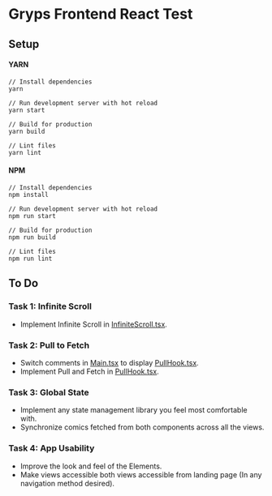 # Gryps Frontend React Test

## Setup

#### YARN

```
// Install dependencies
yarn

// Run development server with hot reload
yarn start

// Build for production
yarn build

// Lint files
yarn lint
```

#### NPM

```
// Install dependencies
npm install

// Run development server with hot reload
npm run start

// Build for production
npm run build

// Lint files
npm run lint
```

## To Do

### Task 1: Infinite Scroll

- Implement Infinite Scroll in [InfiniteScroll.tsx](src/components/InfiniteScroll/index.tsx).

### Task 2: Pull to Fetch

- Switch comments in [Main.tsx](src/views/Main.tsx) to display [PullHook.tsx](src/components/PullHook/index.tsx).
- Implement Pull and Fetch in [PullHook.tsx](src/components/PullHook/index.tsx).

### Task 3: Global State

- Implement any state management library you feel most comfortable with.
- Synchronize comics fetched from both components across all the views.

### Task 4: App Usability

- Improve the look and feel of the Elements.
- Make views accessible both views accessible from landing page (In any navigation method desired).
